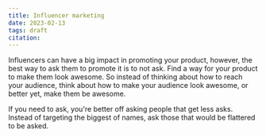 ```yaml
---
title: Influencer marketing
date: 2023-02-13
tags: draft
citation: 
---
```


Influencers can have a big impact in promoting your product, however, the best way to ask them to promote it is to not ask. Find a way for your product to make them look awesome. So instead of thinking about how to reach your audience, think about how to make your audience look awesome, or better yet, make them be awesome.

If you need to ask, you're better off asking people that get less asks. Instead of targeting the biggest of names, ask those that would be flattered to be asked.

